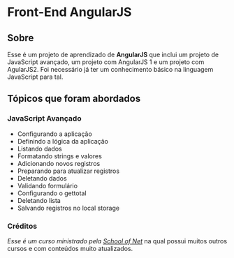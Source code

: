 # Front-End AngularJS

## Sobre
Esse é um projeto de aprendizado de __AngularJS__ que inclui um projeto de JavaScript avançado, um projeto com AngularJS 1 e um projeto com AgularJS2. Foi necessário já ter um conhecimento básico na linguagem JavaScript para tal.

## Tópicos que foram abordados

### JavaScript Avançado
* Configurando a aplicação
* Definindo a lógica da aplicação
* Listando dados
* Formatando strings e valores
* Adicionando novos registros
* Preparando para atualizar registros
* Deletando dados
* Validando formulário
* Configurando o gettotal
* Deletando lista
* Salvando registros no local storage

### Créditos
_Esse é um curso ministrado pela [School of Net](https://www.schoolofnet.com)_ na qual possui muitos outros cursos e com conteúdos muito atualizados.
